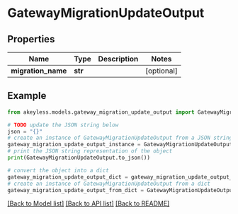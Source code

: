 # GatewayMigrationUpdateOutput


## Properties

Name | Type | Description | Notes
------------ | ------------- | ------------- | -------------
**migration_name** | **str** |  | [optional] 

## Example

```python
from akeyless.models.gateway_migration_update_output import GatewayMigrationUpdateOutput

# TODO update the JSON string below
json = "{}"
# create an instance of GatewayMigrationUpdateOutput from a JSON string
gateway_migration_update_output_instance = GatewayMigrationUpdateOutput.from_json(json)
# print the JSON string representation of the object
print(GatewayMigrationUpdateOutput.to_json())

# convert the object into a dict
gateway_migration_update_output_dict = gateway_migration_update_output_instance.to_dict()
# create an instance of GatewayMigrationUpdateOutput from a dict
gateway_migration_update_output_from_dict = GatewayMigrationUpdateOutput.from_dict(gateway_migration_update_output_dict)
```
[[Back to Model list]](../README.md#documentation-for-models) [[Back to API list]](../README.md#documentation-for-api-endpoints) [[Back to README]](../README.md)


